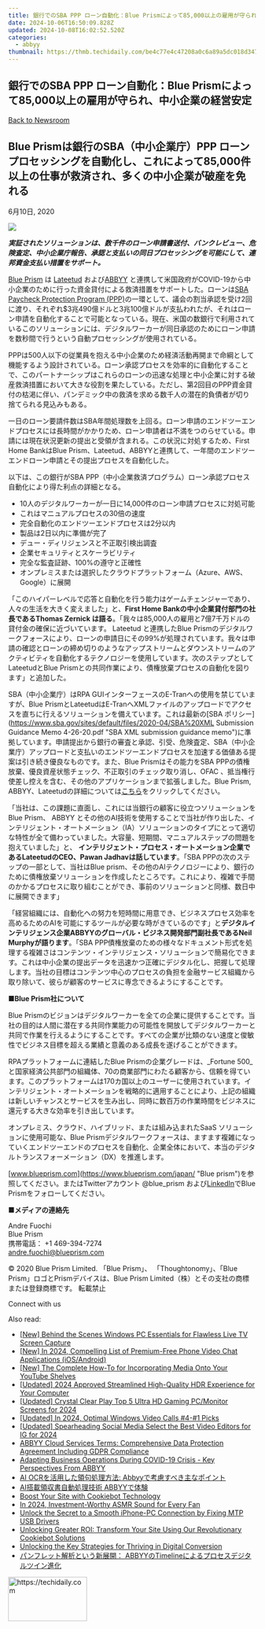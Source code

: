 ```yaml
---
title: 銀行でのSBA PPP ローン自動化：Blue Prismによって85,000以上の雇用が守られ、中小企業の経営安定
date: 2024-10-06T16:50:09.828Z
updated: 2024-10-08T16:02:52.520Z
categories:
  - abbyy
thumbnail: https://thmb.techidaily.com/be4c77e4c47208a0c6a89a5dc018d347b3f89d31378e1f478ed8a82b6ec5c28d.jpg
---
```


## 銀行でのSBA PPP ローン自動化：Blue Prismによって85,000以上の雇用が守られ、中小企業の経営安定

[Back to Newsroom](https://tools.techidaily.com/abbyy/products/)

## Blue Prismは銀行のSBA（中小企業庁）PPP ローンプロセッシングを自動化し、これによって85,000件以上の仕事が救済され、多くの中小企業が破産を免れる

6月10日, 2020

![](https://content.abbyy.com/-/media/project/abbyy/abbyy/branchtemplates/shutterstock_1272462163_1296-x-729.jpg?h=729&iar=0&w=1296)

**_実証されたソリューションは、数千件のローン申請書送付、バンクレビュー、危険査定、中小企業庁報告、承認と支払いの同日プロセッシングを可能にして、連邦資金支払い措置をサポート。_**

  
[Blue Prism](https://www.blueprism.com/japan/ "Blue Prism") は [Lateetud](https://www.lateetud.com/ "Lateetud") および[ABBYY](https://tools.techidaily.com/abbyy/products/) と連携して米国政府がCOVID-19から中小企業のために行った資金貸付による救済措置をサポートした。ローンは[SBA Paycheck Protection Program (PPP)](https://www.sba.gov/ "SBA")の一環として、議会の割当承認を受け2回に渡り、それぞれ$3兆490億ドルと3兆100億ドルが支払われたが、それはローン申請を自動化することで可能となっている。現在、米国の数銀行で利用されているこのソリューションには、デジタルワーカーが同日承認のためにローン申請を数秒間で行うという自動プロセッシングが使用されている。

PPPは500人以下の従業員を抱える中小企業のため経済活動再開まで命綱として機能するよう設計されている。ローン承認プロセスを効率的に自動化することで、このパートナーシップはこれらのローンの迅速な処理と中小企業に対する破産救済措置において大きな役割を果たしている。ただし、第2回目のPPP資金貸付の枯渇に伴い、パンデミック中の救済を求める数千人の潜在的負債者が切り捨てられる見込みもある。

一日のローン要請件数はSBA年間処理数を上回る。ローン申請のエンドツーエンドプロセスには長時間がかかりため、ローン申請者は不満をつのらせている。申請には現在状況更新の提出と受領が含まれる。この状況に対処するため、First Home BankはBlue Prism、Lateetud、ABBYYと連携して、一年間のエンドツーエンドローン申請とその提出プロセスを自動化した。

以下は、この銀行がSBA PPP（中小企業救済プログラム）ローン承認プロセス自動化により得た利点の詳細となる。

* 10人のデジタルワーカーが一日に14,000件のローン申請プロセスに対処可能
* これはマニュアルプロセスの30倍の速度
* 完全自動化のエンドツーエンドプロセスは2分以内
* 製品は2日以内に準備が完了
* デュー・ディリジェンスと不正取引検出調査
* 企業セキュリティとスケーラビリティ
* 完全な監査証跡、100%の遵守と正確性
* オンプレミスまたは選択したクラウドプラットフォーム（Azure、AWS、Google）に展開

「このハイパーレベルで応答と自動化を行う能力はゲームチェンジャーであり、人々の生活を大きく変えました」と、**First Home Bankの中小企業貸付部門の社長であるThomas Zernick は語る**。「我々は85,000人の雇用と7億7千万ドルの貸付金の確保に近づいています。 Lateetud と連携したBlue Prismのデジタルワークフォースにより、ローンの申請日にその99%が処理されています。我々は申請の確認とローンの締め切りのようなアップストリームとダウンストリームのアクティビティを自動化するテクノロジーを使用しています。次のステップとしてLateetudとBlue Prismとの共同作業により、債権放棄プロセスの自動化を図ります」と追加した。

SBA（中小企業庁）はRPA GUIインターフェースのE-Tranへの使用を禁じていますが、Blue PrismとLateetudはE-TranへXMLファイルのアップロードでアクセスを直ちに行えるソリューションを備えています。これは最新の[SBA ポリシー](https://www.sba.gov/sites/default/files/2020-04/SBA%20XML Submission Guidance Memo 4-26-20.pdf "SBA XML submission guidance memo")に準拠しています。申請提出から銀行の審査と承認、引受、危険査定、SBA（中小企業庁）アップロードと支払いのエンドツーエンドプロセスを加速する価値ある提案は引き続き優良なものです。また、Blue Prismはその能力をSBA PPPの債権放棄、優良資産状態チェック、不正取引のチェック取り消し、OFAC 、抵当権行使差し控えを含む、その他のアプリケーションまで拡張しました。Blue Prism, ABBYY、Lateetudの詳細については[こちら](https://www.blueprism.com/rpa-paycheck-protection-program/ "Blueprism RPA paycheck protection program")をクリックしてください。

「当社は、この課題に直面し、これには当銀行の顧客に役立つソリューションをBlue Prism、 ABBYY とその他のAI技術を使用することで当社が作り出した、インテリジェント・オートメーション（IA）ソリューションのタイプにとって適切な特性が全て備わっていました。大容量、短期間、マニュアルステップの問題を抱えていました」と、 **インテリジェント・プロセス・オートメーション企業であるLateetudのCEO、Pawan Jadhavは話しています**。「SBA PPPの次のステップの一部として、当社はBlue prism、その他のAIテクノロジーにより、銀行のために債権放棄ソリューションを作成したところです。これにより、複雑で手間のかかるプロセスに取り組むことができ、事前のソリューションと同様、数日中に展開できます」

「経営組織には、自動化への努力を短時間に用意でき、ビジネスプロセス効率を高めるためのAIを可能にするツールが必要な時がきているのです」と**デジタルインテリジェンス企業ABBYYのグローバル・ビジネス開発部門副社長であるNeil Murphyが語ります**。「SBA PPP債権放棄のための様々なドキュメント形式を処理する複雑さはコンテンツ・インテリジェンス・ソリューションで簡易化できます。これは中小企業の提出データを迅速かつ正確にデジタル化し、把握して処理します。当社の目標はコンテンツ中心のプロセスの負担を金融サービス組織から取り除いて、彼らが顧客のサービスに専念できるようにすることです。

■**Blue Prism社について**

Blue Prismのビジョンはデジタルワーカーを全ての企業に提供することです。当社の目的は人間に潜在する共同作業能力の可能性を開放してデジタルワーカーと共同で作業を行えるようにすることです。すべての企業が比類のない速度と俊敏性でビジネス目標を超える業績と意義のある成長を遂げることができます。

RPAプラットフォームに連結したBlue Prismの企業グレードは、_Fortune 500_と国家経済公共部門の組織体、70の商業部門にわたる顧客から、信頼を得ています。このプラットフォームは170カ国以上のユーザーに使用されています。インテリジェント・オートメーションを戦略的に適用することにより、上記の組織は新しいチャンスとサービスを生み出し、同時に数百万の作業時間をビジネスに還元する大きな効率を引き出しています。

オンプレミス、クラウド、ハイブリッド、または組み込まれたSaaS ソリューションに使用可能な、Blue Prismデジタルワークフォースは、ますます複雑になっていくエンドツーエンドのプロセスを自動化、企業全体において、本当のデジタルトランスフォーメーション（DX）を推進します。

[www.blueprism.com](https://www.blueprism.com/japan/ "Blue prism")を参照してください。またはTwitterアカウント @blue\_prism および[LinkedIn](https://www.linkedin.com/company/blue-prism-limited/ "Blueprism pn Linkedin")でBlue Prismをフォローしてください。

■**メディアの連絡先**

Andre Fuochi  
Blue Prism  
携帯電話： +1 469-394-7274  
[andre.fuochi@blueprism.com](https://tools.techidaily.com/abbyy/products/)

© 2020 Blue Prism Limited. 「Blue Prism」、 「Thoughtonomy」、「Blue Prism」ロゴとPrismデバイスは、Blue Prism Limited（株）とその支社の商標または登録商標です。 転載禁止

Connect with us

<ins class="adsbygoogle"
     style="display:block"
     data-ad-format="autorelaxed"
     data-ad-client="ca-pub-7571918770474297"
     data-ad-slot="1223367746"></ins>

<ins class="adsbygoogle"
     style="display:block"
     data-ad-client="ca-pub-7571918770474297"
     data-ad-slot="8358498916"
     data-ad-format="auto"
     data-full-width-responsive="true"></ins>

<span class="atpl-alsoreadstyle">Also read:</span>
<div><ul>
<li><a href="https://video-screen-grab.techidaily.com/new-behind-the-scenes-windows-pc-essentials-for-flawless-live-tv-screen-capture/"><u>[New] Behind the Scenes Windows PC Essentials for Flawless Live TV Screen Capture</u></a></li>
<li><a href="https://screen-capture.techidaily.com/new-in-2024-compelling-list-of-premium-free-phone-video-chat-applications-iosandroid/"><u>[New] In 2024, Compelling List of Premium-Free Phone Video Chat Applications (iOS/Android)</u></a></li>
<li><a href="https://some-skills.techidaily.com/new-the-complete-how-to-for-incorporating-media-onto-your-youtube-shelves/"><u>[New] The Complete How-To for Incorporating Media Onto Your YouTube Shelves</u></a></li>
<li><a href="https://fox-hovers.techidaily.com/updated-2024-approved-streamlined-high-quality-hdr-experience-for-your-computer/"><u>[Updated] 2024 Approved Streamlined High-Quality HDR Experience for Your Computer</u></a></li>
<li><a href="https://video-capture.techidaily.com/updated-crystal-clear-play-top-5-ultra-hd-gaming-pcmonitor-screens-for-2024/"><u>[Updated] Crystal Clear Play Top 5 Ultra HD Gaming PC/Monitor Screens for 2024</u></a></li>
<li><a href="https://desktop-recording.techidaily.com/updated-in-2024-optimal-windows-video-calls-4-1-picks/"><u>[Updated] In 2024, Optimal Windows Video Calls #4-#1 Picks</u></a></li>
<li><a href="https://instagram-videos.techidaily.com/updated-spearheading-social-media-select-the-best-video-editors-for-ig-for-2024/"><u>[Updated] Spearheading Social Media Select the Best Video Editors for IG for 2024</u></a></li>
<li><a href="https://solve-marvelous.techidaily.com/abbyy-cloud-services-terms-comprehensive-data-protection-agreement-including-gdpr-compliance/"><u>ABBYY Cloud Services Terms: Comprehensive Data Protection Agreement Including GDPR Compliance</u></a></li>
<li><a href="https://solve-marvelous.techidaily.com/adapting-business-operations-during-covid-19-crisis-key-perspectives-from-abbyy/"><u>Adapting Business Operations During COVID-19 Crisis - Key Perspectives From ABBYY</u></a></li>
<li><a href="https://solve-marvelous.techidaily.com/1724313085870-ai-ocr-abbyy/"><u>AI OCRを活用した領句処理方法: Abbyyで考慮すべき主なポイント</u></a></li>
<li><a href="https://solve-marvelous.techidaily.com/ai-abbyy/"><u>AI搭載領収書自動処理技術 ABBYYで体験</u></a></li>
<li><a href="https://solve-marvelous.techidaily.com/boost-your-site-with-cookiebot-technology/"><u>Boost Your Site with Cookiebot Technology</u></a></li>
<li><a href="https://extra-skills.techidaily.com/in-2024-investment-worthy-asmr-sound-for-every-fan/"><u>In 2024, Investment-Worthy ASMR Sound for Every Fan</u></a></li>
<li><a href="https://driver-error.techidaily.com/1721098981663-unlock-the-secret-to-a-smooth-iphone-pc-connection-by-fixing-mtp-usb-drivers/"><u>Unlock the Secret to a Smooth iPhone-PC Connection by Fixing MTP USB Drivers</u></a></li>
<li><a href="https://solve-marvelous.techidaily.com/unlocking-greater-roi-transform-your-site-using-our-revolutionary-cookiebot-solutions/"><u>Unlocking Greater ROI: Transform Your Site Using Our Revolutionary Cookiebot Solutions</u></a></li>
<li><a href="https://solve-marvelous.techidaily.com/unlocking-the-key-strategies-for-thriving-in-digital-conversion/"><u>Unlocking the Key Strategies for Thriving in Digital Conversion</u></a></li>
<li><a href="https://solve-marvelous.techidaily.com/abbyytimeline/"><u>パンフレット解析という新展開： ABBYYのTimelineによるプロセスデジタルツイン進化</u></a></li>
</ul></div>

<!-- affiliate ads begin -->
<a href="https://aligracehair.sjv.io/c/5597632/2135366/19272" target="_top" id="2135366">
  <img src="//a.impactradius-go.com/display-ad/19272-2135366" border="0" alt="https://techidaily.com" width="160" height="90"/>
</a>
<img height="0" width="0" src="https://aligracehair.sjv.io/i/5597632/2135366/19272" style="position:absolute;visibility:hidden;" border="0" />
<!-- affiliate ads end -->

